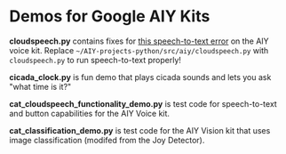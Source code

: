 # Demos for Google AIY Kits

**cloudspeech.py** contains fixes for [this speech-to-text error](https://github.com/google/aiyprojects-raspbian/issues/716) on the AIY voice kit. Replace `~/AIY-projects-python/src/aiy/cloudspeech.py` with `cloudspeech.py` to run speech-to-text properly!

**cicada_clock.py** is fun demo that plays cicada sounds and lets you ask "what time is it?"

**cat_cloudspeech_functionality_demo.py** is test code for speech-to-text and button capabilities for the AIY Voice kit.

**cat_classification_demo.py** is test code for the AIY Vision kit that uses image classification (modifed from the Joy Detector).
